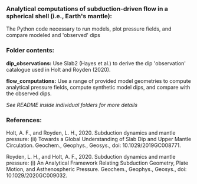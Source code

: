 ### Analytical computations of subduction-driven flow in a spherical shell (i.e., Earth's mantle):

The Python code necessary to run models, plot pressure fields, and compare modeled and 'observed' dips

### Folder contents:

**dip_observations:** Use Slab2 (Hayes et al.) to derive the dip 'observation' catalogue used in Holt and Royden (2020).

**flow_computations:** Use a range of provided model geometries to compute analytical pressure fields, compute synthetic model dips, and compare with the observed dips.

*See README inside individual folders for more details*
 
### References:

Holt, A. F., and Royden, L. H., 2020. Subduction dynamics and mantle pressure: (ii) Towards a Global Understanding of Slab Dip and Upper Mantle Circulation. Geochem., Geophys., Geosys., doi: 10.1029/2019GC008771. 

Royden, L. H., and Holt, A. F., 2020. Subduction dynamics and mantle pressure: (i) An Analytical Framework Relating Subduction Geometry, Plate Motion, and Asthenospheric Pressure. Geochem., Geophys., Geosys., doi: 10.1029/2020GC009032. 

